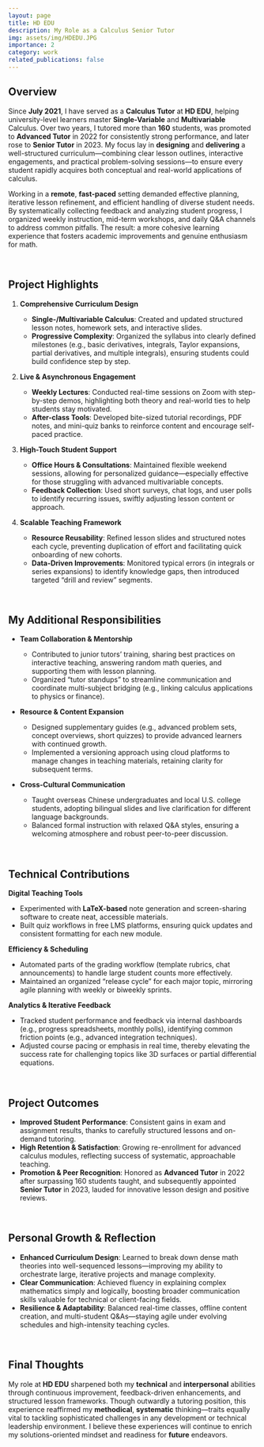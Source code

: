 ```yaml
---
layout: page
title: HD EDU
description: My Role as a Calculus Senior Tutor
img: assets/img/HDEDU.JPG
importance: 2
category: work
related_publications: false
---
```


## Overview

Since **July 2021**, I have served as a **Calculus Tutor** at **HD EDU**, helping university-level learners master **Single-Variable** and **Multivariable** Calculus. Over two years, I tutored more than **160** students, was promoted to **Advanced Tutor** in 2022 for consistently strong performance, and later rose to **Senior Tutor** in 2023. My focus lay in **designing** and **delivering** a well-structured curriculum—combining clear lesson outlines, interactive engagements, and practical problem-solving sessions—to ensure every student rapidly acquires both conceptual and real-world applications of calculus.

Working in a **remote**, **fast-paced** setting demanded effective planning, iterative lesson refinement, and efficient handling of diverse student needs. By systematically collecting feedback and analyzing student progress, I organized weekly instruction, mid-term workshops, and daily Q&A channels to address common pitfalls. The result: a more cohesive learning experience that fosters academic improvements and genuine enthusiasm for math.

<br>

## Project Highlights

1. **Comprehensive Curriculum Design**

   - **Single-/Multivariable Calculus**: Created and updated structured lesson notes, homework sets, and interactive slides.
   - **Progressive Complexity**: Organized the syllabus into clearly defined milestones (e.g., basic derivatives, integrals, Taylor expansions, partial derivatives, and multiple integrals), ensuring students could build confidence step by step.

2. **Live & Asynchronous Engagement**

   - **Weekly Lectures**: Conducted real-time sessions on Zoom with step-by-step demos, highlighting both theory and real-world ties to help students stay motivated.
   - **After-class Tools**: Developed bite-sized tutorial recordings, PDF notes, and mini-quiz banks to reinforce content and encourage self-paced practice.

3. **High-Touch Student Support**

   - **Office Hours & Consultations**: Maintained flexible weekend sessions, allowing for personalized guidance—especially effective for those struggling with advanced multivariable concepts.
   - **Feedback Collection**: Used short surveys, chat logs, and user polls to identify recurring issues, swiftly adjusting lesson content or approach.

4. **Scalable Teaching Framework**

   - **Resource Reusability**: Refined lesson slides and structured notes each cycle, preventing duplication of effort and facilitating quick onboarding of new cohorts.
   - **Data-Driven Improvements**: Monitored typical errors (in integrals or series expansions) to identify knowledge gaps, then introduced targeted “drill and review” segments.

<br>

## My Additional Responsibilities

- **Team Collaboration & Mentorship**

  - Contributed to junior tutors’ training, sharing best practices on interactive teaching, answering random math queries, and supporting them with lesson planning.
  - Organized “tutor standups” to streamline communication and coordinate multi-subject bridging (e.g., linking calculus applications to physics or finance).

- **Resource & Content Expansion**

  - Designed supplementary guides (e.g., advanced problem sets, concept overviews, short quizzes) to provide advanced learners with continued growth.
  - Implemented a versioning approach using cloud platforms to manage changes in teaching materials, retaining clarity for subsequent terms.

- **Cross-Cultural Communication**
  - Taught overseas Chinese undergraduates and local U.S. college students, adopting bilingual slides and live clarification for different language backgrounds.
  - Balanced formal instruction with relaxed Q&A styles, ensuring a welcoming atmosphere and robust peer-to-peer discussion.

<br>

## Technical Contributions

**Digital Teaching Tools**

- Experimented with **LaTeX-based** note generation and screen-sharing software to create neat, accessible materials.
- Built quiz workflows in free LMS platforms, ensuring quick updates and consistent formatting for each new module.

**Efficiency & Scheduling**

- Automated parts of the grading workflow (template rubrics, chat announcements) to handle large student counts more effectively.
- Maintained an organized “release cycle” for each major topic, mirroring agile planning with weekly or biweekly sprints.

**Analytics & Iterative Feedback**

- Tracked student performance and feedback via internal dashboards (e.g., progress spreadsheets, monthly polls), identifying common friction points (e.g., advanced integration techniques).
- Adjusted course pacing or emphasis in real time, thereby elevating the success rate for challenging topics like 3D surfaces or partial differential equations.

<br>

## Project Outcomes

- **Improved Student Performance**: Consistent gains in exam and assignment results, thanks to carefully structured lessons and on-demand tutoring.
- **High Retention & Satisfaction**: Growing re-enrollment for advanced calculus modules, reflecting success of systematic, approachable teaching.
- **Promotion & Peer Recognition**: Honored as **Advanced Tutor** in 2022 after surpassing 160 students taught, and subsequently appointed **Senior Tutor** in 2023, lauded for innovative lesson design and positive reviews.

<br>

## Personal Growth & Reflection

- **Enhanced Curriculum Design**: Learned to break down dense math theories into well-sequenced lessons—improving my ability to orchestrate large, iterative projects and manage complexity.
- **Clear Communication**: Achieved fluency in explaining complex mathematics simply and logically, boosting broader communication skills valuable for technical or client-facing fields.
- **Resilience & Adaptability**: Balanced real-time classes, offline content creation, and multi-student Q&As—staying agile under evolving schedules and high-intensity teaching cycles.

<br>

## Final Thoughts

My role at **HD EDU** sharpened both my **technical** and **interpersonal** abilities through continuous improvement, feedback-driven enhancements, and structured lesson frameworks. Though outwardly a tutoring position, this experience reaffirmed my **methodical**, **systematic** thinking—traits equally vital to tackling sophisticated challenges in any development or technical leadership environment. I believe these experiences will continue to enrich my solutions-oriented mindset and readiness for **future** endeavors.
